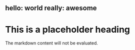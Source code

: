 ## hello: world really: awesome

# This is a placeholder heading

The markdown content will not be evaluated.
